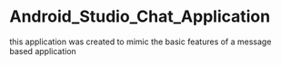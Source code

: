 # Android_Studio_Chat_Application
this application was created to mimic the basic features of a message based application
